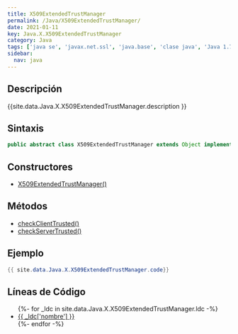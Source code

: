 ```yaml
---
title: X509ExtendedTrustManager
permalink: /Java/X509ExtendedTrustManager/
date: 2021-01-11
key: Java.X.X509ExtendedTrustManager
category: Java
tags: ['java se', 'javax.net.ssl', 'java.base', 'clase java', 'Java 1.7']
sidebar: 
  nav: java
---
```


## Descripción
{{site.data.Java.X.X509ExtendedTrustManager.description }}

## Sintaxis
~~~java
public abstract class X509ExtendedTrustManager extends Object implements X509TrustManager
~~~

## Constructores
* [X509ExtendedTrustManager()](/Java/X509ExtendedTrustManager/X509ExtendedTrustManager/)

## Métodos
* [checkClientTrusted()](/Java/X509ExtendedTrustManager/checkClientTrusted/)
* [checkServerTrusted()](/Java/X509ExtendedTrustManager/checkServerTrusted/)

## Ejemplo
~~~java
{{ site.data.Java.X.X509ExtendedTrustManager.code}}
~~~

## Líneas de Código
<ul>
{%- for _ldc in site.data.Java.X.X509ExtendedTrustManager.ldc -%}
   <li>
       <a href="{{_ldc['url'] }}">{{ _ldc['nombre'] }}</a>
   </li>
{%- endfor -%}
</ul>
